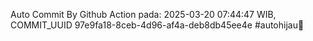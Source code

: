 Auto Commit By Github Action pada: 2025-03-20 07:44:47 WIB, COMMIT_UUID 97e9fa18-8ceb-4d96-af4a-deb8db45ee4e #autohijau🗿
